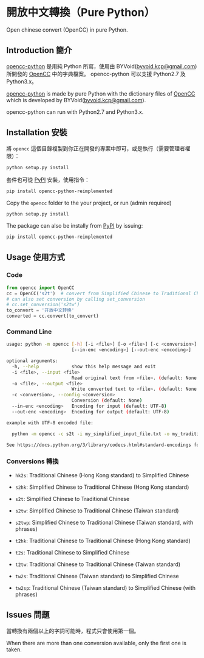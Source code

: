 ﻿# 開放中文轉換（Pure Python）

Open chinese convert (OpenCC) in pure Python.

## Introduction 簡介

[opencc-python](https://github.com/yichen0831/opencc-python) 是用純 Python 所寫，使用由 BYVoid(<byvoid.kcp@gmail.com>) 所開發的 [OpenCC](https://github.com/BYVoid/OpenCC) 中的字典檔案。
opencc-python 可以支援 Python2.7 及 Python3.x。

[opencc-python](https://github.com/yichen0831/opencc-python) is made by pure Python with the dictionary files of [OpenCC](https://github.com/BYVoid/OpenCC) which is developed by BYVoid(<byvoid.kcp@gmail.com>).

opencc-python can run with Python2.7 and Python3.x.

## Installation 安裝

將 `opencc` 這個目錄複製到你正在開發的專案中即可，或是執行（需要管理者權限）：

```sh
python setup.py install
```

套件也可從 [PyPI](https://pypi.org/project/opencc-python-reimplemented/) 安裝，使用指令：

```sh
pip install opencc-python-reimplemented
```

Copy the `opencc` folder to the your project, or run (admin required)

```sh
python setup.py install
```

The package can also be instally from [PyPI](https://pypi.org/project/opencc-python-reimplemented/) by issuing:

```sh
pip install opencc-python-reimplemented
```

## Usage 使用方式
### Code

``` python
from opencc import OpenCC
cc = OpenCC('s2t')  # convert from Simplified Chinese to Traditional Chinese
# can also set conversion by calling set_conversion
# cc.set_conversion('s2tw')
to_convert = '开放中文转换'
converted = cc.convert(to_convert)
```
### Command Line

```sh
usage: python -m opencc [-h] [-i <file>] [-o <file>] [-c <conversion>]
                        [--in-enc <encoding>] [--out-enc <encoding>]

optional arguments:
  -h, --help            show this help message and exit
  -i <file>, --input <file>
                        Read original text from <file>. (default: None = STDIN)
  -o <file>, --output <file>
                        Write converted text to <file>. (default: None = STDOUT)
  -c <conversion>, --config <conversion>
                        Conversion (default: None)
  --in-enc <encoding>   Encoding for input (default: UTF-8)
  --out-enc <encoding>  Encoding for output (default: UTF-8)

example with UTF-8 encoded file:

  python -m opencc -c s2t -i my_simplified_input_file.txt -o my_traditional_output_file.txt

See https://docs.python.org/3/library/codecs.html#standard-encodings for list of encodings.
```

### Conversions 轉換

* `hk2s`: Traditional Chinese (Hong Kong standard) to Simplified Chinese

* `s2hk`: Simplified Chinese to Traditional Chinese (Hong Kong standard)

* `s2t`: Simplified Chinese to Traditional Chinese

* `s2tw`: Simplified Chinese to Traditional Chinese (Taiwan standard)

* `s2twp`: Simplified Chinese to Traditional Chinese (Taiwan standard, with phrases)

* `t2hk`: Traditional Chinese to Traditional Chinese (Hong Kong standard)

* `t2s`: Traditional Chinese to Simplified Chinese

* `t2tw`: Traditional Chinese to Traditional Chinese (Taiwan standard)

* `tw2s`: Traditional Chinese (Taiwan standard) to Simplified Chinese

* `tw2sp`: Traditional Chinese (Taiwan standard) to Simplified Chinese (with phrases)

## Issues 問題

當轉換有兩個以上的字詞可能時，程式只會使用第一個。

When there are more than one conversion available, only the first one is taken.
